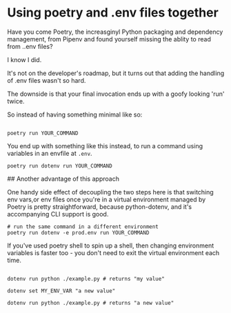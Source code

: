 # Using poetry and .env files together

Have you come Poetry, the increasginyl Python packaging and dependency management, from Pipenv and found yourself missing the ablity to read from ..env files?

I know I did.

It's not on the developer's roadmap, but it turns out that adding the handling of .env files wasn't so hard.

The downside is that your final invocation ends up with a goofy looking 'run' twice.

So instead of having something minimal like so:

```

poetry run YOUR_COMMAND

```

You end up with something like this instead, to run a command using variables in an envfile at `.env`.

```
poetry run dotenv run YOUR_COMMAND
```

## Another advantage of this approach

One handy side effect of decoupling the two steps here is that switching env vars,or env files once you're in a virtual environment managed by Poetry is pretty straightforward, because python-dotenv, and it's accompanying CLI support is good.


```
# run the same command in a different environment
poetry run dotenv -e prod.env run YOUR_COMMAND

```

If you've used poetry shell to spin up a shell, then changing environment variables is faster too - you don't need to exit the virtual environment each time.

```

dotenv run python ./example.py # returns "my value"

dotenv set MY_ENV_VAR "a new value"

dotenv run python ./example.py # returns "a new value"
```


